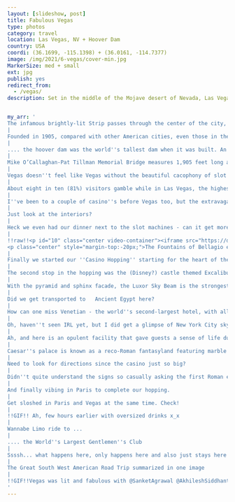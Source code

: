 ```yaml
---
layout: [slideshow, post]
title: Fabulous Vegas
type: photos
category: travel
location: Las Vegas, NV + Hoover Dam
country: USA
coordi: (36.1699, -115.1398) + (36.0161, -114.7377)
image: /img/2021/6-vegas/cover-min.jpg
MarkerSize: med + small
ext: jpg
publish: yes
redirect_from:
  - /vegas/
description: Set in the middle of the Mojave desert of Nevada, Las Vegas- the Entertainment Capital of the World, can seem unreal at first sight - it is a prime example of man's stubbornness to build this mammoth of a city in super inhospitable environment.  Nicknamed Sin City, Las Vegas and its surrounding communities are famed for their mega-casino resorts, often lavishly decorated with names and themes meant to evoke romance, mystery, and exotic destinations


my_arr: '
The infamous brightly-lit Strip passes through the center of the city, where on can find all manner of amusements and entertainment: circuses, stage shows, thrill rides, erotica, exotic animals, fine dining restaurants, nightclubs, shopping, and elaborate fountain displays, to say nothing of the age-old allure of gambling and drinking.
|
Founded in 1905, compared with other American cities, even those in the western United States, Las Vegas is a relatively recent arrival. So before visiting the city itself, we headed to the place partly responsible for it''s success ...
|
.... the hoover dam was the world''s tallest dam when it was built. An architectural marvel, the dam  impounds Lake Mead, the largest reservoir in the United States by volume!
|
Mike O’Callaghan-Pat Tillman Memorial Bridge measures 1,905 feet long and soars nearly 900 feet above the Colorado River, making it the longest single-span concrete arch bridge in the Western Hemisphere as well as the second-highest bridge of any type in America.
|
Vegas doesn''t feel like Vegas without the beautiful cacophony of slot machines and roulette wheels.
|
About eight in ten (81%) visitors gamble while in Las Vegas, the highest proportion in the past five years, so how can we defy the trend?
|
I''ve been to a couple of casino''s before Vegas too, but the extravagance and the opulence here is just unparalled.
|
Just look at the interiors?
|
Heck we even had our dinner next to the slot machines - can it get more Vegas?
|
!!raw!!<p id="10" class="center video-container"><iframe src="https://drive.google.com/file/d/1rNdDZFPagaohJ75lMs1mpKLzlKLzXNrx/preview" width="480" height="480"></iframe>
<p class="center" style="margin-top:-20px;">The Fountains of Bellagio express the romantic spirit of the resort.</p></p>
|
Finally we started our ''Casino Hopping'' starting for the heart of the strip - Bellagio, which is built into an Italian theme.
|
The second stop in the hopping was the (Disney?) castle themed Excalibur and has been featured in several video game and television productions.
|
With the pyramid and sphinx facade, the Luxor Sky Beam is the strongest beam of light in the world!! So much for a casino?
|
Did we get transported to	Ancient Egypt here?
|
How can one miss Venetian - the world''s second-largest hotel, with all the gondolas?
|
Oh, haven''t seen IRL yet, but I did get a glimpse of New York City skyline too here. Thanks Vegas!
|
Ah, and here is an opulent facility that gave guests a sense of life during the Roman Empire.
|
Caesar''s palace is known as a reco-Roman fantasyland featuring marble reproductions of classical statuary and has been a site of multiple movies like Hangover, Iron Man, etc.
|
Need to look for directions since the casino just so big?
|
Didn''t quite understand the signs so casually asking the first Roman emperor, Augustus Caesar about the directions
|
And finally vibing in Paris to complete our hopping.
|
Get sloshed in Paris and Vegas at the same time. Check!
|
!!GIF!! Ah, few hours earlier with oversized drinks x_x
|
Wannabe Limo ride to ...
|
.... the World''s Largest Gentlemen''s Club
|
Ssssh... what happens here, only happens here and also just stays here :P
|
The Great South West American Road Trip summarized in one image
|
!!GIF!!Vegas was lit and fabulous with @SanketAgrawal @AkhileshSiddhanti @AnshulVora @RuchitaParmar
'
---
```

<!-- http://compressjpeg.com -->
<!-- http://compressimage.toolur.com/ 1024, 400-->
<!-- https://ezgif.com/optimize/ remove second and then lossy 50. Best is transparency. Fuzzy 6-->
<!-- https://support.google.com/blogger/thread/1950766?hl=en -->
<!-- bundle exec jekyll serve -->
